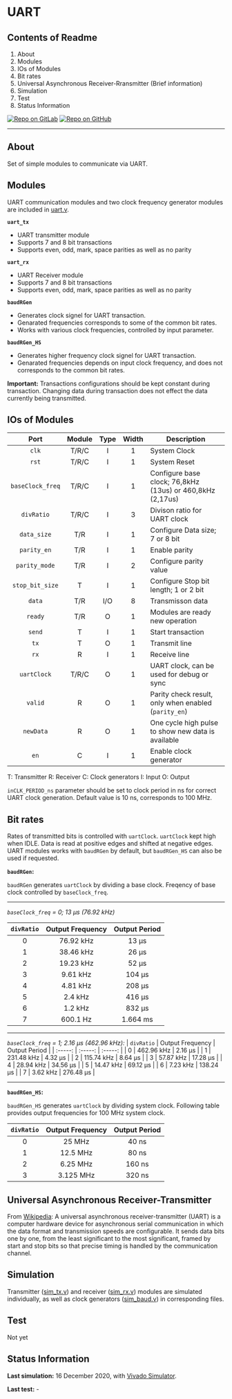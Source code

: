 # UART

## Contents of Readme

1. About
2. Modules
3. IOs of Modules
4. Bit rates
5. Universal Asynchronous Receiver-Rransmitter (Brief information)
6. Simulation
7. Test
8. Status Information

[![Repo on GitLab](https://img.shields.io/badge/repo-GitLab-6C488A.svg)](https://gitlab.com/suoglu/uart)
[![Repo on GitHub](https://img.shields.io/badge/repo-GitHub-3D76C2.svg)](https://github.com/suoglu)

---

## About

Set of simple modules to communicate via UART.

## Modules

UART communication modules and two clock frequency generator modules are included in [uart.v](Sources/uart.v).

**`uart_tx`**

* UART transmitter module
* Supports 7 and 8 bit transactions
* Supports even, odd, mark, space parities as well as no parity

**`uart_rx`**

* UART Receiver module
* Supports 7 and 8 bit transactions
* Supports even, odd, mark, space parities as well as no parity

**`baudRGen`**

* Generates clock signel for UART transaction.
* Genarated frequencies corresponds to some of the common bit rates.
* Works with various clock frequencies, controlled by input parameter.

**`baudRGen_HS`**

* Generates higher frequency clock signel for UART transaction.
* Genarated frequencies depends on input clock frequency, and does not corresponds to the common bit rates.

**Important:** Transactions configurations should be kept constant during transaction. Changing data during transaction does not effect the data currently being transmitted.

## IOs of Modules

|   Port   | Module | Type | Width |  Description |
| :------: | :----: | :----: | :----: |  ------    |
|  `clk`   | T/R/C  |   I   | 1 | System Clock |
|  `rst`   | T/R/C  |   I   | 1 | System Reset |
| `baseClock_freq` | T/R/C | I | 1 | Configure base clock; 76,8kHz (13us) or 460,8kHz (2,17us) |
| `divRatio` | T/R/C  | I | 3 | Divison ratio for UART clock |
| `data_size` | T/R | I | 1 | Configure Data size; 7 or 8 bit |
| `parity_en` | T/R | I | 1 | Enable parity |
| `parity_mode` | T/R | I | 2 | Configure parity value |
| `stop_bit_size` | T | I | 1 | Configure Stop bit length; 1 or 2 bit |
| `data` | T/R | I/O | 8 | Transmisson data |
| `ready` | T/R | O | 1 | Modules are ready new operation |
| `send` | T | I | 1 | Start transaction |
| `tx` | T | O | 1 | Transmit line |
| `rx` | R | I | 1 | Receive line |
| `uartClock` | T/R/C | O | 1 | UART clock, can be used for debug or sync |
| `valid` | R | O | 1 | Parity check result, only when enabled (`parity_en`) |
| `newData` | R | O | 1 | One cycle high pulse to show new data is available |
| `en` | C| I | 1 | Enable clock generator |

T: Transmitter  R: Receiver C: Clock generators I: Input  O: Output

`inCLK_PERIOD_ns` parameter should be set to clock period in ns for correct UART clock generation. Default value is 10 ns, corresponds to 100 MHz.

## Bit rates

Rates of transmitted bits is controlled with `uartClock`. `uartClock` kept high when IDLE. Data is read at positive edges and shifted at negative edges. UART modules works with `baudRGen` by default, but `baudRGen_HS` can also be used if requested.

**`baudRGen`:**

`baudRGen` generates `uartClock` by dividing a base clock. Freqency of base clock controlled by `baseClock_freq`.

---

*`baseClock_freq` = 0; 13 µs (76.92 kHz)*

| `divRatio` | Output Frequency | Output Period |
| :-----: | :-----: | :-----: |
| 0 | 76.92 kHz | 13 µs |
| 1 | 38.46 kHz | 26 µs |
| 2 | 19.23 kHz | 52 µs |
| 3 | 9.61 kHz | 104 µs |
| 4 | 4.81 kHz | 208 µs |
| 5 | 2.4 kHz | 416 µs |
| 6 | 1.2 kHz | 832 µs |
| 7 | 600.1 Hz | 1.664 ms |

---

*`baseClock_freq` = 1; 2.16 µs (462.96 kHz):*
| `divRatio` | Output Frequency | Output Period |
| :-----: | :-----: | :-----: |
| 0 | 462.96 kHz | 2.16 µs |
| 1 | 231.48 kHz | 4.32 µs |
| 2 | 115.74 kHz | 8.64 µs |
| 3 | 57.87 kHz | 17.28 µs |
| 4 | 28.94 kHz | 34.56 µs |
| 5 | 14.47 kHz | 69.12 µs |
| 6 | 7.23 kHz | 138.24 µs |
| 7 | 3.62 kHz | 276.48 µs |

---

**`baudRGen_HS`:**

`baudRGen_HS` generates `uartClock` by dividing system clock. Following table provides output frequencies for 100 MHz system clock.

| `divRatio` | Output Frequency | Output Period |
| :-----: | :-----: | :-----: |
| 0 | 25 MHz | 40 ns |
| 1 | 12.5 MHz | 80 ns |
| 2 | 6.25 MHz | 160 ns |
| 3 | 3.125 MHz | 320 ns |

## Universal Asynchronous Receiver-Transmitter

From [Wikipedia](https://en.wikipedia.org/wiki/Universal_asynchronous_receiver-transmitter): A universal asynchronous receiver-transmitter (UART) is a computer hardware device for asynchronous serial communication in which the data format and transmission speeds are configurable. It sends data bits one by one, from the least significant to the most significant, framed by start and stop bits so that precise timing is handled by the communication channel.

## Simulation

Transmitter ([sim_tx.v](Simulation/sim_tx.v)) and receiver ([sim_rx.v](Simulation/sim_rx.v)) modules are simulated individually, as well as clock generators ([sim_baud.v](Simulation/sim_baud.v)) in corresponding files.

## Test

Not yet

## Status Information

**Last simulation:** 16 December 2020, with [Vivado Simulator](https://www.xilinx.com/products/design-tools/vivado/simulator.html).

**Last test:** -
